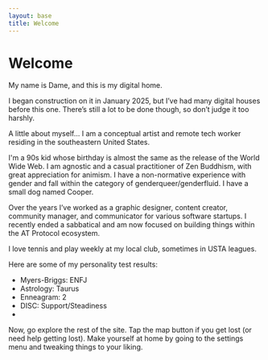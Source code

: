 ```yaml
---
layout: base
title: Welcome
---
```


# Welcome

My name is Dame, and this is my digital home. 

I began construction on it in January 2025, but I’ve had many digital houses before this one. There’s still a lot to be done though, so don’t judge it too harshly.

A little about myself… I am a conceptual artist and remote tech worker residing in the southeastern United States.

I'm a 90s kid whose birthday is almost the same as the release of the World Wide Web. I am agnostic and a casual practitioner of Zen Buddhism, with great appreciation for animism. I have a non-normative experience with gender and fall within the category of genderqueer/genderfluid. I have a small dog named Cooper.

Over the years I’ve worked as a graphic designer, content creator, community manager, and communicator for various software startups. I recently ended a sabbatical and am now focused on building things within the AT Protocol ecosystem.

I love tennis and play weekly at my local club, sometimes in USTA leagues.

Here are some of my personality test results:
- Myers-Briggs: ENFJ
- Astrology: Taurus
- Enneagram: 2
- DISC: Support/Steadiness
- 

Now, go explore the rest of the site. Tap the map button if you get lost (or need help getting lost). Make yourself at home by going to the settings menu and tweaking things to your liking.